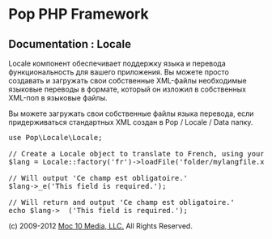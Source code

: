 Pop PHP Framework
=================

Documentation : Locale
----------------------

Locale компонент обеспечивает поддержку языка и перевода функциональность для вашего приложения. Вы можете просто создавать и загружать свои собственные XML-файлы необходимые языковые переводы в формате, который он изложил в собственных XML-поп в языковые файлы.


Вы можете загружать свои собственные файлы языка перевода, если придерживаться стандартных XML создан в Pop / Locale / Data папку.


<pre>
use Pop\Locale\Locale;

// Create a Locale object to translate to French, using your own language file.
$lang = Locale::factory('fr')->loadFile('folder/mylangfile.xml);

// Will output 'Ce champ est obligatoire.'
$lang->_e('This field is required.');

// Will return and output 'Ce champ est obligatoire.'
echo $lang->__('This field is required.');
</pre>

(c) 2009-2012 [Moc 10 Media, LLC.](http://www.moc10media.com) All Rights Reserved.
